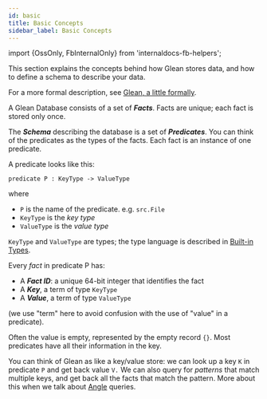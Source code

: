 ```yaml
---
id: basic
title: Basic Concepts
sidebar_label: Basic Concepts
---
```


import {OssOnly, FbInternalOnly} from 'internaldocs-fb-helpers';

This section explains the concepts behind how Glean stores data, and
how to define a schema to describe your data.

<FbInternalOnly>

For a more formal description, see [Glean, a little formally](https://fb.workplace.com/notes/roman-leshchinskiy/glean-a-little-formally/504151247034061/).

</FbInternalOnly>

A Glean Database consists of a set of ***Facts***. Facts are unique;
each fact is stored only once.

The ***Schema*** describing the database is a set of
***Predicates***. You can think of the predicates as the types of the
facts. Each fact is an instance of one predicate.

A predicate looks like this:

```
predicate P : KeyType -> ValueType
```
where

* `P` is the name of the predicate. e.g. `src.File`
* `KeyType` is the *key type*
* `ValueType` is the *value type*

`KeyType` and `ValueType` are types; the type language is described in
[Built-in Types](types).

Every *fact* in predicate P has:

* A ***Fact ID***: a unique 64-bit integer that identifies the fact
* A ***Key***, a term of type `KeyType`
* A ***Value***, a term of type `ValueType`

(we use "term" here to avoid confusion with the use of "value" in a predicate).

Often the value is empty, represented by the empty record `{}`. Most
predicates have all their information in the key.

You can think of Glean as like a key/value store: we can look up a key
`K` in predicate `P` and get back value `V.` We can also query for
*patterns* that match multiple keys, and get back all the facts that
match the pattern. More about this when we talk about [Angle](angle)
queries.
